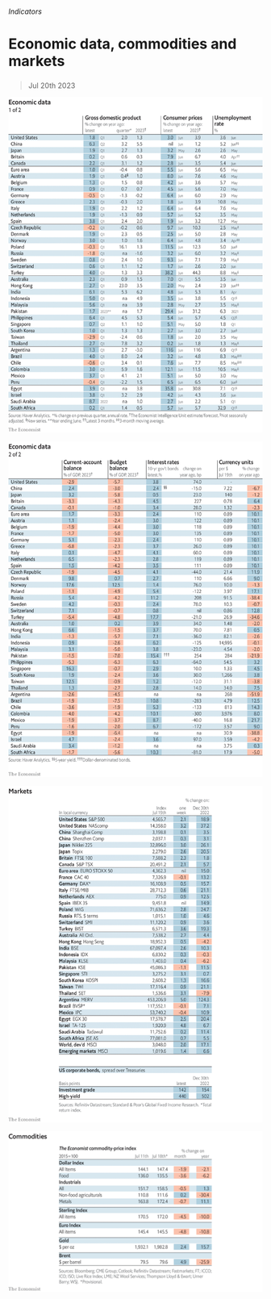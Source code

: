 ###### Indicators

# Economic data, commodities and markets 

#####  

> Jul 20th 2023 

![image](images/20230722_INT101.png) 


![image](images/20230722_INT102.png) 


![image](images/20230722_INT201.png) 


![image](images/20230722_INT401.png) 


